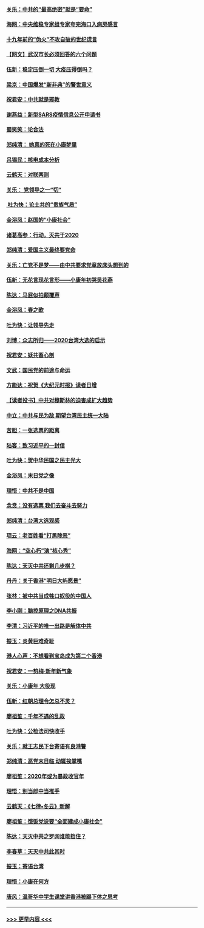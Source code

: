 #### [关乐：中共的“最高绝密”就是“要命”](../pages/nsc993/n11816946.md?t=01250531) 
#### [海网：中央维稳专家组专家夸完海口入病房感言](../pages/nsc993/n11815138.md?t=01250531) 
#### [十九年前的“伪火”不攻自破的世纪谎言](../pages/nsc993/n11813238.md?t=01250531) 
#### [【网文】武汉市长必须回答的六个问题](../pages/nsc993/n11813848.md?t=01250531) 
#### [伍新：稳定压倒一切 大疫压得倒吗？](../pages/nsc993/n11812634.md?t=01250531) 
#### [梁京：中国爆发“新非典”的警世意义](../pages/nsc993/n11812554.md?t=01250531) 
#### [祝君安：中共就是邪教](../pages/nsc993/n11812431.md?t=01250531) 
#### [谢燕益：新型SARS疫情信息公开申请书](../pages/nsc993/n11808840.md?t=01250531) 
#### [蜀笑笑：论合法](../pages/nsc993/n11808064.md?t=01250531) 
#### [郑纯清： 她真的死在小康梦里](../pages/nsc993/n11806623.md?t=01250531) 
#### [吕锡民：核电成本分析](../pages/nsc993/n11806284.md?t=01250531) 
#### [云鹤天：对联两则](../pages/nsc993/n11805957.md?t=01250531) 
#### [关乐： 党领导之一“切”](../pages/nsc993/n11804505.md?t=01250531) 
#### [ 吐为快：论土共的“贵族气质”](../pages/nsc993/n11804490.md?t=01250531) 
#### [金浴凤：赵国的“小康社会”](../pages/nsc993/n11804452.md?t=01250531) 
#### [诸葛高参：行动，灭共于2020](../pages/nsc993/n11804120.md?t=01250531) 
#### [郑纯清：爱国主义最终要党命](../pages/nsc993/n11802197.md?t=01250531) 
#### [关乐：亡党不是梦——由中共要求党章放床头想到的](../pages/nsc993/n11802156.md?t=01250531) 
#### [伍新：无花言现花言形——小康年初哭吴花燕](../pages/nsc993/n11800044.md?t=01250531) 
#### [陈达：马屁似拍颠覆声](../pages/nsc993/n11800010.md?t=01250531) 
#### [金浴凤：春之歌](../pages/nsc993/n11797687.md?t=01250531) 
#### [吐为快：让领导先走](../pages/nsc993/n11797512.md?t=01250531) 
#### [刘博：众志所归——2020台湾大选的启示](../pages/nsc993/n11796878.md?t=01250531) 
#### [祝君安：妖共畜心剖](../pages/nsc993/n11794273.md?t=01250531) 
#### [文武：国民党的前途与命运](../pages/nsc993/n11794198.md?t=01250531) 
#### [方能达：祝贺《大纪元时报》读者日增](../pages/nsc993/n11793807.md?t=01250531) 
#### [【读者投书】中共对穆斯林的迫害成扩大趋势](../pages/nsc993/n11791371.md?t=01250531) 
#### [中立：中共与民为敌 期望台湾民主统一大陆](../pages/nsc993/n11790392.md?t=01250531) 
#### [苦胆：一张选票的距离](../pages/nsc993/n11788914.md?t=01250531) 
#### [陆客：致习近平的一封信](../pages/nsc993/n11788867.md?t=01250531) 
#### [吐为快：贺中华民国之民主光大](../pages/nsc993/n11788618.md?t=01250531) 
#### [金浴凤：末日党之像](../pages/nsc993/n11787475.md?t=01250531) 
#### [理悟：中共不是中国](../pages/nsc993/n11787463.md?t=01250531) 
#### [念贲：没有选票  我们去奋斗去努力](../pages/nsc993/n11787398.md?t=01250531) 
#### [郑纯清：台湾大选观感](../pages/nsc993/n11786210.md?t=01250531) 
#### [项云：老百姓看“打黑除恶”](../pages/nsc993/n11785398.md?t=01250531) 
#### [海网：“空心朽”演“核心秀”](../pages/nsc993/n11783874.md?t=01250531) 
#### [陈达：天灭中共还剩几步棋？](../pages/nsc993/n11783719.md?t=01250531) 
#### [丹丹：关于香港“明日大屿愿景”](../pages/nsc993/n11783273.md?t=01250531) 
#### [张林：被中共当成牲口奴役的中国人](../pages/nsc993/n11782397.md?t=01250531) 
#### [李小刚：脑控原理之DNA共振](../pages/nsc993/n11780962.md?t=01250531) 
#### [李清：习近平的唯一出路是解体中共](../pages/nsc993/n11780866.md?t=01250531) 
#### [振玉：炎黄巨难奇耻](../pages/nsc993/n11779632.md?t=01250531) 
#### [港人心声：不想看到宝岛成为第二个香港](../pages/nsc993/n11778817.md?t=01250531) 
#### [祝君安：一剪梅‧新年新气象](../pages/nsc993/n11776340.md?t=01250531) 
#### [关乐：小康年 大役现](../pages/nsc993/n11774213.md?t=01250531) 
#### [伍新：红朝总理令怎总不灵？](../pages/nsc993/n11770813.md?t=01250531) 
#### [廖祖笙：千年不遇的乱政](../pages/nsc993/n11770373.md?t=01250531) 
#### [吐为快：公检法司快收手](../pages/nsc993/n11770359.md?t=01250531) 
#### [关乐：就王志民下台寄语有良港警](../pages/nsc993/n11769903.md?t=01250531) 
#### [郑纯清：恶党末日临 动辄挨掌嘴](../pages/nsc993/n11769356.md?t=01250531) 
#### [廖祖笙：2020年或为暴政收官年](../pages/nsc993/n11768216.md?t=01250531) 
#### [理悟：别当郎中当推手](../pages/nsc993/n11768243.md?t=01250531) 
#### [云鹤天：《七律▪冬云》新解](../pages/nsc993/n11768204.md?t=01250531) 
#### [廖祖笙：饿饭党说要“全面建成小康社会”](../pages/nsc993/n11767482.md?t=01250531) 
#### [陈达：天灭中共之罗网谁能挡住？](../pages/nsc993/n11767465.md?t=01250531) 
#### [李春草：天灭中共此其时](../pages/nsc993/n11767452.md?t=01250531) 
#### [振玉：寄语台湾](../pages/nsc993/n11767432.md?t=01250531) 
#### [理悟：小康在何方](../pages/nsc993/n11767394.md?t=01250531) 
#### [唐风：温哥华中学生课堂讲香港被踢下体之思考](../pages/nsc993/n11766848.md?t=01250531) 

----
#### [ >>> 更早内容 <<< ](../indexes/nsc993-earlier.md)
